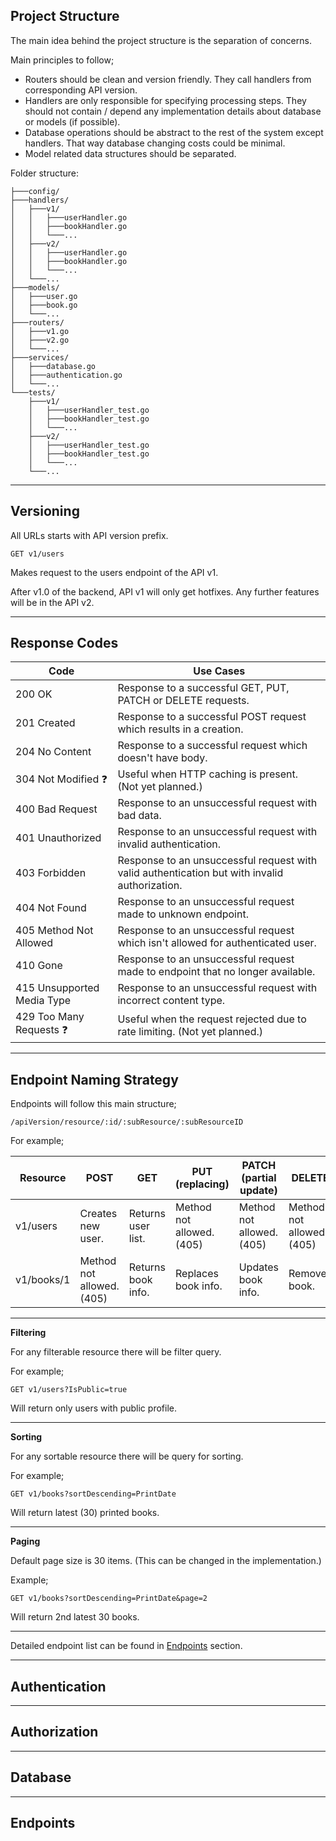 ## Project Structure

The main idea behind the project structure is the separation of concerns.

Main principles to follow;

- Routers should be clean and version friendly. They call handlers from corresponding API version.
- Handlers are only responsible for specifying processing steps. They should not contain / depend any implementation details about database or models (if possible).
- Database operations should be abstract to the rest of the system except handlers. That way database changing costs could be minimal.
- Model related data structures should be separated.

Folder structure:

    ├───config/
    ├───handlers/
    │   ├───v1/
    │   │   ├───userHandler.go
    │   │   ├───bookHandler.go
    │   │   └───...
    │   ├───v2/
    │   │   ├───userHandler.go
    │   │   ├───bookHandler.go
    │   │   └───...
    │   └───...
    ├───models/
    │   ├───user.go
    │   ├───book.go
    │   └───...
    ├───routers/
    │   ├───v1.go
    │   ├───v2.go
    │   └───...
    ├───services/
    │   ├───database.go
    │   ├───authentication.go
    │   └───...
    └───tests/
        ├───v1/
        │   ├───userHandler_test.go
        │   ├───bookHandler_test.go
        │   └───...
        ├───v2/
        │   ├───userHandler_test.go
        │   ├───bookHandler_test.go
        │   └───...
        └───...

---

## Versioning

All URLs starts with API version prefix.

    GET v1/users

Makes request to the users endpoint of the API v1.

After v1.0 of the backend, API v1 will only get hotfixes. Any further features will be in the API v2.

---

## Response Codes

| Code | Use Cases |
|--|--|
| 200 OK | Response to a successful GET, PUT, PATCH or DELETE requests. |
| 201 Created | Response to a successful POST request which results in a creation. |
| 204 No Content | Response to a successful request which doesn't have body. |
| 304 Not Modified ❓ | Useful when HTTP caching is present. (Not yet planned.) |
| 400 Bad Request | Response to an unsuccessful request with bad data. |
| 401 Unauthorized | Response to an unsuccessful request with invalid authentication. |
| 403 Forbidden | Response to an unsuccessful request with valid authentication but with invalid authorization. |
| 404 Not Found | Response to an unsuccessful request made to unknown endpoint. |
| 405 Method Not Allowed | Response to an unsuccessful request which isn't allowed for authenticated user. |
| 410 Gone | Response to an unsuccessful request made to endpoint that no longer available. |
| 415 Unsupported Media Type | Response to an unsuccessful request with incorrect content type. |
| 429 Too Many Requests ❓ | Useful when the request rejected due to rate limiting. (Not yet planned.) |

---

## Endpoint Naming Strategy

Endpoints will follow this main structure;

    /apiVersion/resource/:id/:subResource/:subResourceID

For example;

| Resource | POST | GET | PUT (replacing) | PATCH (partial update) | DELETE |
|--|--|--|--|--|--|
| v1/users | Creates new user. | Returns user list. | Method not allowed. (405) | Method not allowed. (405) | Method not allowed. (405) |
| v1/books/1 | Method not allowed. (405) | Returns book info. | Replaces book info. | Updates book info. | Removes book. |

---

**Filtering**

For any filterable resource there will be filter query.

For example;

    GET v1/users?IsPublic=true

Will return only users with public profile.

---

**Sorting**

For any sortable resource there will be query for sorting.

For example;

    GET v1/books?sortDescending=PrintDate

Will return latest (30) printed books.

---

**Paging**

Default page size is 30 items. (This can be changed in the implementation.)

Example;

    GET v1/books?sortDescending=PrintDate&page=2

Will return 2nd latest 30 books.

---

Detailed endpoint list can be found in [Endpoints](#endpoints) section.

---

## Authentication

---

## Authorization

---

## Database

---

## Endpoints
